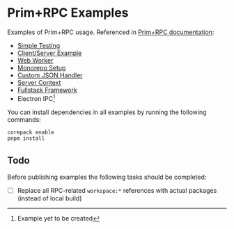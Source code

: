 # Prim+RPC Examples

Examples of Prim+RPC usage. Referenced in
[Prim+RPC documentation](http://prim.doseofted.com/docs/setup):

- [Simple Testing](./simple-test/)
- [Client/Server Example](./client-server/)
- [Web Worker](./web-worker)
- [Monorepo Setup](./monorepo-setup)
- [Custom JSON Handler](./custom-handler)
- [Server Context](./server-context)
- [Fullstack Framework](./fullstack-framework)
- Electron IPC[^1]

You can install dependencies in all examples by running the following commands:

```zsh
corepack enable
pnpm install
```

## Todo

Before publishing examples the following tasks should be completed:

- [ ] Replace all RPC-related `workspace:*` references with actual packages
      (instead of local build)

[^1]: Example yet to be created
